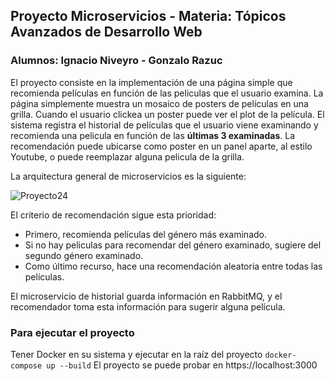 ## Proyecto Microservicios - Materia: Tópicos Avanzados de Desarrollo Web

### Alumnos: Ignacio Niveyro - Gonzalo Razuc

El proyecto consiste en la implementación de una página simple que recomienda películas en función de las peliculas que el usuario examina. La página simplemente muestra un mosaico de posters de peliculas en una grilla. Cuando el usuario clickea un poster puede ver el plot de la película. 
El sistema registra el historial de películas que el usuario viene examinando y recomienda una pelicula en función de las **últimas 3 examinadas**. La recomendación puede ubicarse como poster en un panel aparte, al estilo Youtube, o puede reemplazar alguna pelicula de la grilla. 

La arquitectura general de microservicios es la siguiente:

![Proyecto24](https://github.com/user-attachments/assets/85e96d79-80b4-4f4a-9a62-0370a7b6b36d)

El criterio de recomendación sigue esta prioridad:
 * Primero, recomienda películas del género más examinado.
 * Si no hay peliculas para recomendar del género examinado, sugiere del segundo género examinado.
 * Como último recurso, hace una recomendación aleatoria entre todas las películas.

El microservicio de historial guarda información en RabbitMQ, y el recomendador toma esta información para sugerir alguna película.

### Para ejecutar el proyecto

Tener Docker en su sistema y ejecutar en la raíz del proyecto ``` docker-compose up --build ```
El proyecto se puede probar en https://localhost:3000 
